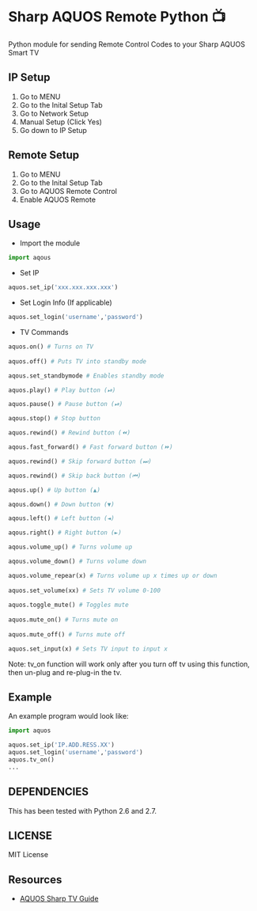 # Sharp AQUOS Remote Python 📺

Python module for sending Remote Control Codes to your Sharp AQUOS Smart TV

## IP Setup

1. Go to MENU
2. Go to the Inital Setup Tab
3. Go to Network Setup
4. Manual Setup (Click Yes)
5. Go down to IP Setup

## Remote Setup

1. Go to MENU
2. Go to the Inital Setup Tab
3. Go to AQUOS Remote Control
4. Enable AQUOS Remote 

## Usage

* Import the module

```python
import aqous
```
* Set IP

```python
aquos.set_ip('xxx.xxx.xxx.xxx')
```

* Set Login Info (If applicable)

```python
aquos.set_login('username','password')
```

* TV Commands

```python
aquos.on() # Turns on TV 
	
aquos.off() # Puts TV into standby mode

aqous.set_standbymode # Enables standby mode

aquos.play() # Play button (⏯)

aquos.pause() # Pause button (⏯)

aqous.stop() # Stop button

aquos.rewind() # Rewind button (⏪)

aqous.fast_forward() # Fast forward button (⏩)

aquos.rewind() # Skip forward button (⏭)

aquos.rewind() # Skip back button (⏮)

aqous.up() # Up button (▲)

aqous.down() # Down button (▼)

aqous.left() # Left button (◄)

aqous.right() # Right button (►)

aqous.volume_up() # Turns volume up

aqous.volume_down() # Turns volume down

aquos.volume_repear(x) # Turns volume up x times up or down 
	
aquos.set_volume(xx) # Sets TV volume 0-100
	
aquos.toggle_mute() # Toggles mute
	
aquos.mute_on() # Turns mute on
	
aquos.mute_off() # Turns mute off

aquos.set_input(x) # Sets TV input to input x
```
Note: tv_on function will work only after you turn off tv using this function, then un-plug and re-plug-in the tv.

## Example

An example program would look like:

```python
import aquos

aquos.set_ip('IP.ADD.RESS.XX')
aquos.set_login('username','password')
aquos.tv_on()
...
```

## DEPENDENCIES

This has been tested with Python 2.6 and 2.7.

## LICENSE

MIT License

## Resources
* [AQUOS Sharp TV Guide](http://files.sharpusa.com/Downloads/ForHome/HomeEntertainment/LCDTVs/Manuals/mon_man_LC70LE847U_LC60LE847U_LC70LE745U_LC60LE745U_LC80LE844U.pdf)

